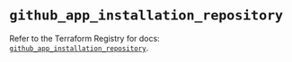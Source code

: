 # `github_app_installation_repository`

Refer to the Terraform Registry for docs: [`github_app_installation_repository`](https://registry.terraform.io/providers/integrations/github/6.6.0/docs/resources/app_installation_repository).
